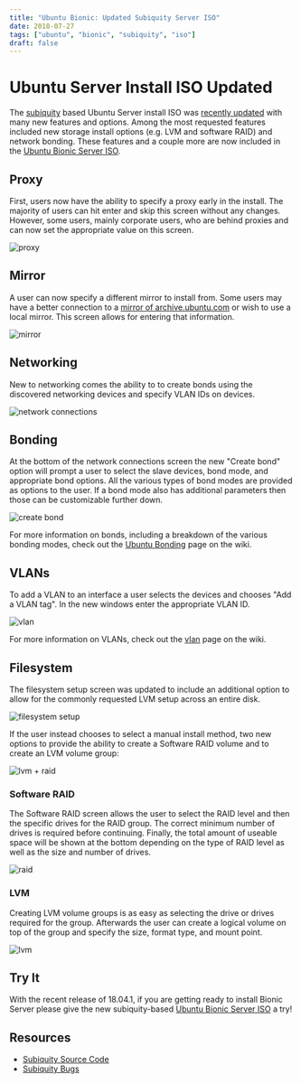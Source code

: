 ```yaml
---
title: "Ubuntu Bionic: Updated Subiquity Server ISO"
date: 2018-07-27
tags: ["ubuntu", "bionic", "subiquity", "iso"]
draft: false
---
```


# Ubuntu Server Install ISO Updated

The [subiquity](https://github.com/CanonicalLtd/subiquity) based Ubuntu Server install ISO was [recently updated](https://lists.ubuntu.com/archives/ubuntu-server/2018-July/007725.html) with many new features and options. Among the most requested features included new storage install options (e.g. LVM and software RAID) and network bonding. These features and a couple more are now included in the [Ubuntu Bionic Server ISO](https://www.ubuntu.com/download/server).

## Proxy

First, users now have the ability to specify a proxy early in the install. The majority of users can hit enter and skip this screen without any changes. However, some users, mainly corporate users, who are behind proxies and can now set the appropriate value on this screen.

![proxy](/img/ubuntu/subiquity/proxy.png#center)

## Mirror

A user can now specify a different mirror to install from. Some users may have a better connection to a [mirror of archive.ubuntu.com](https://launchpad.net/ubuntu/+archivemirrors) or wish to use a local mirror. This screen allows for entering that information.

![mirror](/img/ubuntu/subiquity/mirror.png#center)

## Networking

New to networking comes the ability to to create bonds using the discovered networking devices and specify VLAN IDs on devices.

![network connections](/img/ubuntu/subiquity/network_connections.png#center)

## Bonding

At the bottom of the network connections screen the new "Create bond" option will prompt a user to select the slave devices, bond mode, and appropriate bond options. All the various types of bond modes are provided as options to the user. If a bond mode also has additional parameters then those can be customizable further down.

![create bond](/img/ubuntu/subiquity/create_bond.png#center)

For more information on bonds, including a breakdown of the various bonding modes, check out the [Ubuntu Bonding](https://help.ubuntu.com/community/UbuntuBonding) page on the wiki.

## VLANs

To add a VLAN to an interface a user selects the devices and chooses "Add a VLAN tag". In the new windows enter the appropriate VLAN ID.

![vlan](/img/ubuntu/subiquity/vlan.png#center)

For more information on VLANs, check out the [vlan](https://wiki.ubuntu.com/vlan) page on the wiki.

## Filesystem

The filesystem setup screen was updated to include an additional option to allow for the commonly requested LVM setup across an entire disk.

![filesystem setup](/img/ubuntu/subiquity/filesystem_setup.png#center)

If the user instead chooses to select a manual install method, two new options to provide the ability to create a Software RAID volume and to create an LVM volume group:

![lvm + raid](/img/ubuntu/subiquity/lvm_raid.png#center)

### Software RAID

The Software RAID screen allows the user to select the RAID level and then the specific drives for the RAID group. The correct minimum number of drives is required before continuing. Finally, the total amount of useable space will be shown at the bottom depending on the type of RAID level as well as the size and number of drives.

![raid](/img/ubuntu/subiquity/raid.png#center)

### LVM

Creating LVM volume groups is as easy as selecting the drive or drives required for the group. Afterwards the user can create a logical volume on top of the group and specify the size, format type, and mount point.

![lvm](/img/ubuntu/subiquity/lvm.png#center)

## Try It

With the recent release of 18.04.1, if you are getting ready to install Bionic Server please give the new subiquity-based [Ubuntu Bionic Server ISO](https://www.ubuntu.com/download/server) a try!

## Resources

* [Subiquity Source Code](https://github.com/CanonicalLtd/subiquity)
* [Subiquity Bugs](https://bugs.launchpad.net/subiquity)
